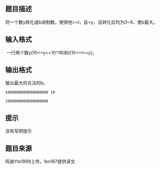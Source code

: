 


## 题目描述
将一个数y转化成b进制数，使得他>=l，且<y，且转化后均为0~9，使b最大。
## 输入格式
 一行两个数y(10<=y<=10^18)和l(10<=l<=y)。
## 输出格式
输出最大的合法的b。

```input1
1000000000000000000 10

```
```output1
1000000000000000000
```

## 提示
没有写明提示
## 题目来源
鸣谢Yts1999上传，lbn187提供译文


